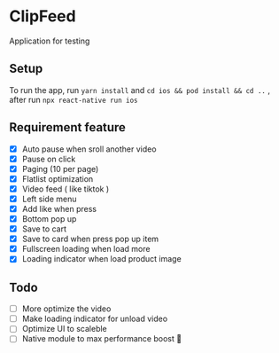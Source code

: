 # ClipFeed
 
 Application for testing


 
## Setup


To run the app, run `yarn install` and `cd ios && pod install && cd ..` , after run `npx react-native run ios`

## Requirement feature 

 - [x] Auto pause when sroll another video
 - [x] Pause on click
 - [x] Paging (10 per page)
 - [x] Flatlist optimization
 - [x] Video feed ( like tiktok )
 - [x] Left side menu
 - [x] Add like when press
 - [x] Bottom pop up
 - [x] Save to cart
 - [x] Save to card when press pop up item  
 - [x] Fullscreen loading when load more
 - [x] Loading indicator when load product image
## Todo
- [ ] More optimize the video
- [ ] Make loading indicator for unload video
- [ ] Optimize UI to scaleble
- [ ] Native module to max performance boost 🚀

